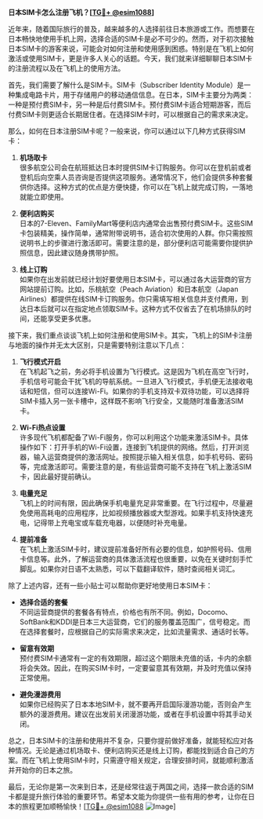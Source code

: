**日本SIM卡怎么注册飞机？[[TG💪+ @esim1088](https://t.me/s/esim1088)]**

近年来，随着国际旅行的普及，越来越多的人选择前往日本旅游或工作。而想要在日本畅快地使用手机上网，选择合适的SIM卡是必不可少的。然而，对于初次接触日本SIM卡的游客来说，可能会对如何注册和使用感到困惑。特别是在飞机上如何激活或使用SIM卡，更是许多人关心的话题。今天，我们就来详细聊聊日本SIM卡的注册流程以及在飞机上的使用方法。

首先，我们需要了解什么是SIM卡。SIM卡（Subscriber Identity Module）是一种集成电路卡片，用于存储用户的移动通信信息。在日本，SIM卡主要分为两类：一种是预付费SIM卡，另一种是后付费SIM卡。预付费SIM卡适合短期游客，而后付费SIM卡则更适合长期居住者。在选择SIM卡时，可以根据自己的需求来决定。

那么，如何在日本注册SIM卡呢？一般来说，你可以通过以下几种方式获得SIM卡：

1. **机场取卡**  
   很多航空公司会在航班抵达日本时提供SIM卡订购服务。你可以在登机前或者登机后向空乘人员咨询是否提供这项服务。通常情况下，他们会提供多种套餐供你选择。这种方式的优点是方便快捷，你可以在飞机上就完成订购，一落地就能立即使用。

2. **便利店购买**  
   日本的7-Eleven、FamilyMart等便利店内通常会出售预付费SIM卡。这些SIM卡包装精美，操作简单，通常附带说明书，适合初次使用的人群。你只需按照说明书上的步骤进行激活即可。需要注意的是，部分便利店可能需要你提供护照信息，因此建议随身携带护照。

3. **线上订购**  
   如果你在出发前就已经计划好要使用日本SIM卡，可以通过各大运营商的官方网站提前订购。比如，乐桃航空（Peach Aviation）和日本航空（Japan Airlines）都提供在线SIM卡订购服务。你只需填写相关信息并支付费用，到达日本后就可以在指定地点领取SIM卡。这种方式不仅省去了在机场排队的时间，还能享受更多优惠。

接下来，我们重点谈谈飞机上如何注册和使用SIM卡。其实，飞机上的SIM卡注册与地面的操作并无太大区别，只是需要特别注意以下几点：

1. **飞行模式开启**  
   在飞机起飞之前，务必将手机设置为飞行模式。这是因为飞机在高空飞行时，手机信号可能会干扰飞机的导航系统。一旦进入飞行模式，手机便无法接收电话和短信，但可以连接Wi-Fi。如果你的手机支持双卡双待功能，可以选择将SIM卡插入另一张卡槽中，这样既不影响飞行安全，又能随时准备激活SIM卡。

2. **Wi-Fi热点设置**  
   许多现代飞机都配备了Wi-Fi服务，你可以利用这个功能来激活SIM卡。具体操作如下：打开手机的Wi-Fi设置，连接到飞机提供的网络。然后，打开浏览器，输入运营商提供的激活网址。按照提示输入相关信息，如手机号码、密码等，完成激活即可。需要注意的是，有些运营商可能不支持在飞机上激活SIM卡，因此最好提前确认。

3. **电量充足**  
   飞机上的时间有限，因此确保手机电量充足非常重要。在飞行过程中，尽量避免使用高耗电的应用程序，比如视频播放器或大型游戏。如果手机支持快速充电，记得带上充电宝或车载充电器，以便随时补充电量。

4. **提前准备**  
   在飞机上激活SIM卡时，建议提前准备好所有必要的信息，如护照号码、信用卡信息等。此外，了解运营商的具体激活流程也很重要，以免在关键时刻手忙脚乱。如果你对日语不太熟悉，可以下载翻译软件，随时查阅相关词汇。

除了上述内容，还有一些小贴士可以帮助你更好地使用日本SIM卡：

- **选择合适的套餐**  
  不同运营商提供的套餐各有特点，价格也有所不同。例如，Docomo、SoftBank和KDDI是日本三大运营商，它们的服务覆盖范围广，信号稳定。而在选择套餐时，应根据自己的实际需求来决定，比如流量需求、通话时长等。

- **留意有效期**  
  预付费SIM卡通常有一定的有效期限，超过这个期限未充值的话，卡内的余额将会失效。因此，在购买SIM卡时，一定要留意其有效期，并及时充值以保持正常使用。

- **避免漫游费用**  
  如果你已经购买了日本本地SIM卡，就不要再开启国际漫游功能，否则会产生额外的漫游费用。建议在出发前关闭漫游功能，或者在手机设置中将其手动关闭。

总之，日本SIM卡的注册和使用并不复杂，只要你提前做好准备，就能轻松应对各种情况。无论是通过机场取卡、便利店购买还是线上订购，都能找到适合自己的方案。而在飞机上使用SIM卡时，只需遵守相关规定，合理安排时间，就能顺利激活并开始你的日本之旅。

最后，无论你是第一次来到日本，还是经常往返于两国之间，选择一款合适的SIM卡都是提升旅行体验的重要环节。希望本文能为你提供一些有用的参考，让你在日本的旅程更加顺畅愉快！[[TG💪+ @esim1088](https://t.me/s/esim1088) ![Image](https://i.postimg.cc/4NQfJmqS/Snipaste-2025-05-13-00-14-12.png)]